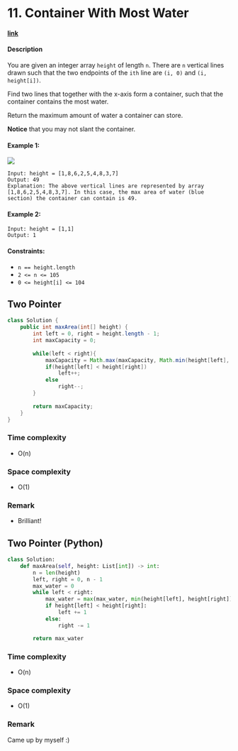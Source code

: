 # 11. Container With Most Water

#### [link](https://leetcode.com/problems/container-with-most-water/) 

#### Description
You are given an integer array `height` of length `n`. There are `n` vertical lines drawn such that the two endpoints of the `ith` line are `(i, 0)` and `(i, height[i])`.

Find two lines that together with the x-axis form a container, such that the container contains the most water.

Return the maximum amount of water a container can store.

**Notice** that you may not slant the container.

#### Example 1:
![](https://s3-lc-upload.s3.amazonaws.com/uploads/2018/07/17/question_11.jpg)
```
Input: height = [1,8,6,2,5,4,8,3,7]
Output: 49
Explanation: The above vertical lines are represented by array [1,8,6,2,5,4,8,3,7]. In this case, the max area of water (blue section) the container can contain is 49.
```
#### Example 2:
```
Input: height = [1,1]
Output: 1
```

#### Constraints:
* `n == height.length`
* `2 <= n <= 105`
* `0 <= height[i] <= 104`


## Two Pointer
```java
class Solution {
    public int maxArea(int[] height) {
        int left = 0, right = height.length - 1;
        int maxCapacity = 0;
        
        while(left < right){
            maxCapacity = Math.max(maxCapacity, Math.min(height[left], height[right]) * (right - left));
            if(height[left] < height[right])
                left++;
            else 
                right--;
        }
        
        return maxCapacity;
    }
}
```

### Time complexity
* O(n)
### Space complexity
* O(1)
### Remark
* Brilliant!

## Two Pointer (Python)
```python
class Solution:
    def maxArea(self, height: List[int]) -> int:
        n = len(height)
        left, right = 0, n - 1
        max_water = 0
        while left < right:
            max_water = max(max_water, min(height[left], height[right]) * (right - left))
            if height[left] < height[right]:
                left += 1
            else:
                right -= 1

        return max_water
```

### Time complexity
* O(n)
### Space complexity
* O(1)
### Remark
Came up by myself :)